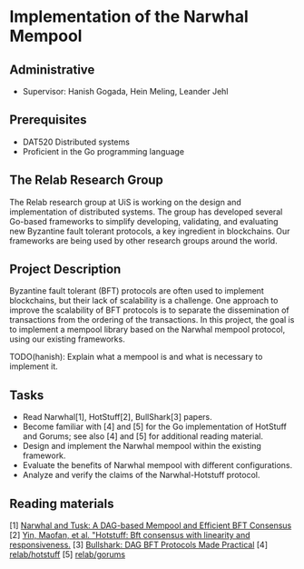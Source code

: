# Implementation of the Narwhal Mempool

## Administrative

- Supervisor: Hanish Gogada, Hein Meling, Leander Jehl

## Prerequisites

- DAT520 Distributed systems
- Proficient in the Go programming language

## The Relab Research Group

The Relab research group at UiS is working on the design and implementation of distributed systems.
The group has developed several Go-based frameworks to simplify developing, validating, and evaluating new Byzantine fault tolerant protocols, a key ingredient in blockchains.
Our frameworks are being used by other research groups around the world.

## Project Description

Byzantine fault tolerant (BFT) protocols are often used to implement blockchains, but their lack of scalability is a challenge.
One approach to improve the scalability of BFT protocols is to separate the dissemination of transactions from the ordering of the transactions.
In this project, the goal is to implement a mempool library based on the Narwhal mempool protocol, using our existing frameworks.

TODO(hanish): Explain what a mempool is and what is necessary to implement it.

## Tasks

- Read Narwhal[1], HotStuff[2], BullShark[3] papers.
- Become familiar with [4] and [5] for the Go implementation of HotStuff and Gorums; see also [4] and [5] for additional reading material.
- Design and implement the Narwhal mempool within the existing framework.
- Evaluate the benefits of Narwhal mempool with different configurations.
- Analyze and verify the claims of the Narwhal-Hotstuff protocol.

## Reading materials

[1] [Narwhal and Tusk: A DAG-based Mempool and Efficient BFT Consensus](https://arxiv.org/pdf/2105.11827.pdf)
[2] [Yin, Maofan, et al. "Hotstuff: Bft consensus with linearity and responsiveness.](https://dl.acm.org/doi/pdf/10.1145/3293611.3331591)
[3] [Bullshark: DAG BFT Protocols Made Practical](https://arxiv.org/abs/2201.05677)
[4] [relab/hotstuff](https://github.com/relab/hotstuff)
[5] [relab/gorums](https://github.com/relab/gorums)
